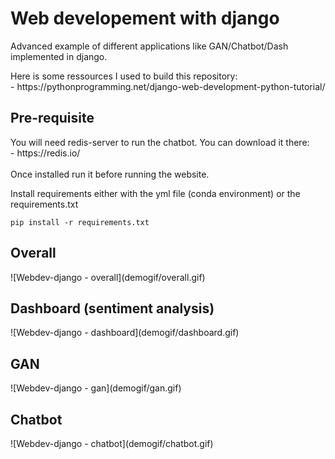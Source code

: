 <h1>Web developement with django</h1>

<p>Advanced example of different applications like GAN/Chatbot/Dash implemented in django.</p>
<p>Here is some ressources I used to build this repository:<br>
- https://pythonprogramming.net/django-web-development-python-tutorial/ </p>

<h2>Pre-requisite</h2>

<p>You will need redis-server to run the chatbot. You can download it there: <br>
- https://redis.io/ <br><br>
Once installed run it before running the website.</p>

<p>Install requirements either with the yml file (conda environment) or the requirements.txt </p>

```
pip install -r requirements.txt
```


<h2>Overall</h2>
![Webdev-django - overall](demogif/overall.gif)
<h2>Dashboard (sentiment analysis)</h2>
![Webdev-django - dashboard](demogif/dashboard.gif)
<h2>GAN</h2>
![Webdev-django - gan](demogif/gan.gif)
<h2>Chatbot</h2>
![Webdev-django - chatbot](demogif/chatbot.gif)
